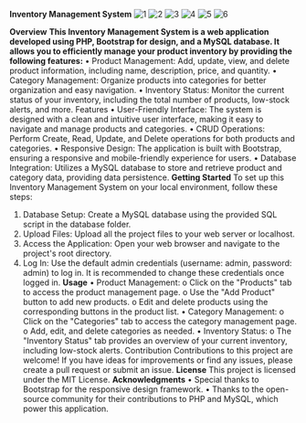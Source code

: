 **Inventory Management System**
![1](https://github.com/syazwi/inventory-system/assets/25580050/9221e92a-dad6-4cb2-aeff-d16fc89efadf)
![2](https://github.com/syazwi/inventory-system/assets/25580050/065d5aaa-a2d6-43cd-815c-79feef4a0aee)
![3](https://github.com/syazwi/inventory-system/assets/25580050/1d78c2a9-46f5-425b-be77-a8acf4dc375d)
![4](https://github.com/syazwi/inventory-system/assets/25580050/bb677b05-6230-4ab5-ae83-9d2e68c0de09)
![5](https://github.com/syazwi/inventory-system/assets/25580050/4ad77f4c-2840-4362-9432-3e8badf0b42f)
![6](https://github.com/syazwi/inventory-system/assets/25580050/786169b0-0b4c-41d6-aea9-cf2366f102c9)

**Overview**
**This Inventory Management System is a web application developed using PHP, Bootstrap for design, and a MySQL database. It allows you to efficiently manage your product inventory by providing the following features:**
•	Product Management: Add, update, view, and delete product information, including name, description, price, and quantity.
•	Category Management: Organize products into categories for better organization and easy navigation.
•	Inventory Status: Monitor the current status of your inventory, including the total number of products, low-stock alerts, and more.
Features
•	User-Friendly Interface: The system is designed with a clean and intuitive user interface, making it easy to navigate and manage products and categories.
•	CRUD Operations: Perform Create, Read, Update, and Delete operations for both products and categories.
•	Responsive Design: The application is built with Bootstrap, ensuring a responsive and mobile-friendly experience for users.
•	Database Integration: Utilizes a MySQL database to store and retrieve product and category data, providing data persistence.
**Getting Started**
To set up this Inventory Management System on your local environment, follow these steps:
1.	Database Setup: Create a MySQL database using the provided SQL script in the database folder.
2.	Upload Files: Upload all the project files to your web server or localhost.
3.	Access the Application: Open your web browser and navigate to the project's root directory.
4.	Log In: Use the default admin credentials (username: admin, password: admin) to log in. It is recommended to change these credentials once logged in.
**Usage**
•	Product Management:
o	Click on the "Products" tab to access the product management page.
o	Use the "Add Product" button to add new products.
o	Edit and delete products using the corresponding buttons in the product list.
•	Category Management:
o	Click on the "Categories" tab to access the category management page.
o	Add, edit, and delete categories as needed.
•	Inventory Status:
o	The "Inventory Status" tab provides an overview of your current inventory, including low-stock alerts.
Contribution
Contributions to this project are welcome! If you have ideas for improvements or find any issues, please create a pull request or submit an issue.
**License**
This project is licensed under the MIT License.
**Acknowledgments**
•	Special thanks to Bootstrap for the responsive design framework.
•	Thanks to the open-source community for their contributions to PHP and MySQL, which power this application.

